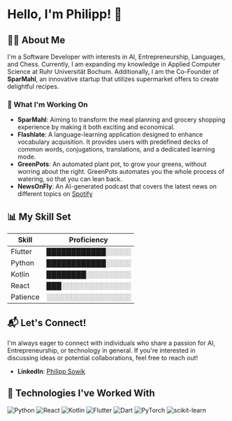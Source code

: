 # Hello, I'm Philipp! 👋

## 👨‍💻 About Me

I'm a Software Developer with interests in AI, Entrepreneurship, Languages, and Chess. Currently, I am expanding my knowledge in Applied Computer Science at Ruhr Universität Bochum. Additionally, I am the Co-Founder of **SparMahl**, an innovative startup that utilizes supermarket offers to create delightful recipes.

### 🚀 What I'm Working On

- **SparMahl**: Aiming to transform the meal planning and grocery shopping experience by making it both exciting and economical.
- **Flashlate**: A language-learning application designed to enhance vocabulary acquisition. It provides users with predefined decks of common words, conjugations, translations, and a dedicated learning mode.
- **GreenPots**: An automated plant pot, to grow your greens, without worring about the right. GreenPots automates you the whole process of watering, so that you can lean back.
- **NewsOnFly**: An AI-generated podcast that covers the latest news on different topics on [Spotify](https://open.spotify.com/show/65RQ0Fel4cmth3QYv1Ubsv)


## 📊 My Skill Set

| Skill    | Proficiency                |
|----------|----------------------------|
| Flutter  | ████████████░░░░░          |
| Python   | ████████████░░░░░          |
| Kotlin   | ████████░░░░░░░░░          |
| React    | ███░░░░░░░░░░░░░░          |
| Patience | ░░░░░░░░░░░░░░░░░          |


## 📬 Let's Connect!

I'm always eager to connect with individuals who share a passion for AI, Entrepreneurship, or technology in general. If you're interested in discussing ideas or potential collaborations, feel free to reach out!

- **LinkedIn**: [Philipp Sowik](https://www.linkedin.com/in/philipp-sowik-7462b4215/)

## 🔧 Technologies I've Worked With

![Python](https://img.shields.io/badge/python-3670A0?style=for-the-badge&logo=python&logoColor=ffdd54)
![React](https://img.shields.io/badge/react-%2320232a.svg?style=for-the-badge&logo=react&logoColor=%2361DAFB)
![Kotlin](https://img.shields.io/badge/kotlin-%237F52FF.svg?style=for-the-badge&logo=kotlin&logoColor=white)
![Flutter](https://img.shields.io/badge/Flutter-%2302569B.svg?style=for-the-badge&logo=Flutter&logoColor=white)
![Dart](https://img.shields.io/badge/dart-%230175C2.svg?style=for-the-badge&logo=dart&logoColor=white)
![PyTorch](https://img.shields.io/badge/PyTorch-%23EE4C2C.svg?style=for-the-badge&logo=PyTorch&logoColor=white)
![scikit-learn](https://img.shields.io/badge/scikit--learn-%23F7931E.svg?style=for-the-badge&logo=scikit-learn&logoColor=white)
